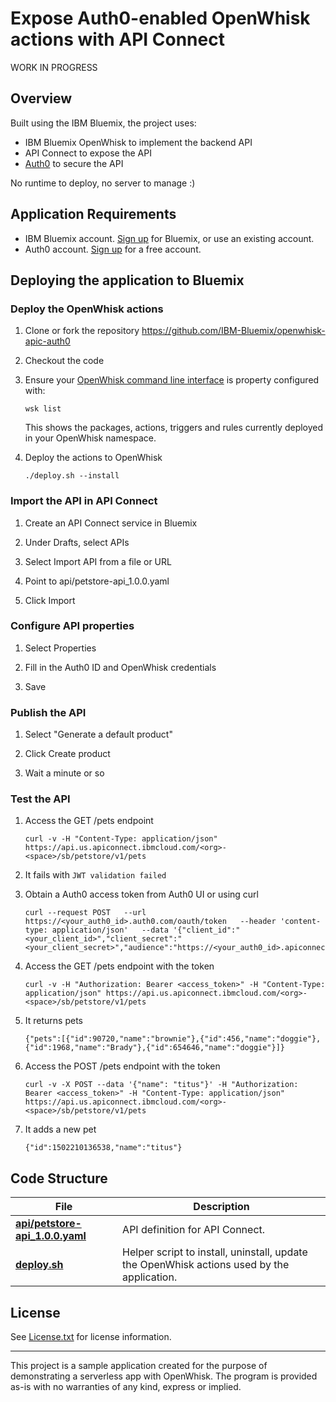 # Expose Auth0-enabled OpenWhisk actions with API Connect

WORK IN PROGRESS

## Overview

Built using the IBM Bluemix, the project uses:
* IBM Bluemix OpenWhisk to implement the backend API
* API Connect to expose the API
* [Auth0](https://auth0.com/) to secure the API

No runtime to deploy, no server to manage :)

## Application Requirements

* IBM Bluemix account. [Sign up][bluemix_signup_url] for Bluemix, or use an existing account.
* Auth0 account. [Sign up](https://auth0.com/) for a free account.

## Deploying the application to Bluemix

### Deploy the OpenWhisk actions

1. Clone or fork the repository https://github.com/IBM-Bluemix/openwhisk-apic-auth0

1. Checkout the code

1. Ensure your [OpenWhisk command line interface](https://console.ng.bluemix.net/openwhisk/cli) is property configured with:

   ```
   wsk list
   ```

   This shows the packages, actions, triggers and rules currently deployed in your OpenWhisk namespace.

1. Deploy the actions to OpenWhisk

   ```
   ./deploy.sh --install
   ```

### Import the API in API Connect

1. Create an API Connect service in Bluemix

1. Under Drafts, select APIs

1. Select Import API from a file or URL

1. Point to api/petstore-api_1.0.0.yaml

1. Click Import

### Configure API properties

1. Select Properties

1. Fill in the Auth0 ID and OpenWhisk credentials

1. Save

### Publish the API

1. Select "Generate a default product"

1. Click Create product

1. Wait a minute or so

### Test the API

1. Access the GET /pets endpoint

   ```
   curl -v -H "Content-Type: application/json" https://api.us.apiconnect.ibmcloud.com/<org>-<space>/sb/petstore/v1/pets
   ```

1. It fails with `JWT validation failed`

1. Obtain a Auth0 access token from Auth0 UI or using curl

   ```
   curl --request POST   --url https://<your_auth0_id>.auth0.com/oauth/token   --header 'content-type: application/json'   --data '{"client_id":"<your_client_id>","client_secret":"<your_client_secret>","audience":"https://<your_auth0_id>.apiconnect.com","grant_type":"client_credentials"}'
   ```

1. Access the GET /pets endpoint with the token

   ```
   curl -v -H "Authorization: Bearer <access_token>" -H "Content-Type: application/json" https://api.us.apiconnect.ibmcloud.com/<org>-<space>/sb/petstore/v1/pets
   ```

1. It returns pets

   ```
   {"pets":[{"id":90720,"name":"brownie"},{"id":456,"name":"doggie"},{"id":1968,"name":"Brady"},{"id":654646,"name":"doggie"}]}
   ```

1. Access the POST /pets endpoint with the token

   ```
   curl -v -X POST --data '{"name": "titus"}' -H "Authorization: Bearer <access_token>" -H "Content-Type: application/json" https://api.us.apiconnect.ibmcloud.com/<org>-<space>/sb/petstore/v1/pets
   ```

1. It adds a new pet

   ```
   {"id":1502210136538,"name":"titus"}
   ```

## Code Structure

| File | Description |
| ---- | ----------- |
|[**api/petstore-api_1.0.0.yaml**](api/petstore-api_1.0.0.yaml)| API definition for API Connect. |
|[**deploy.sh**](deploy.sh)|Helper script to install, uninstall, update the OpenWhisk actions used by the application.|

## License

See [License.txt](License.txt) for license information.

---

This project is a sample application created for the purpose of demonstrating a serverless app with OpenWhisk. The program is provided as-is with no warranties of any kind, express or implied.

[bluemix_signup_url]: https://console.ng.bluemix.net/?cm_mmc=GitHubReadMe
